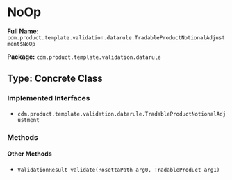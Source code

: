 # NoOp

**Full Name:** `cdm.product.template.validation.datarule.TradableProductNotionalAdjustment$NoOp`

**Package:** `cdm.product.template.validation.datarule`

## Type: Concrete Class

### Implemented Interfaces

- `cdm.product.template.validation.datarule.TradableProductNotionalAdjustment`

### Methods

#### Other Methods

- `ValidationResult validate(RosettaPath arg0, TradableProduct arg1)`

